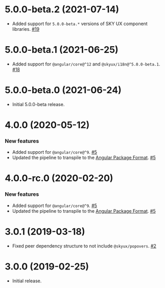 # 5.0.0-beta.2 (2021-07-14)

- Added support for `5.0.0-beta.*` versions of SKY UX component libraries. [#19](https://github.com/blackbaud/skyux-navbar/pull/19)

# 5.0.0-beta.1 (2021-06-25)

- Added support for `@angular/core@^12` and `@skyux/i18n@^5.0.0-beta.1`. [#18](https://github.com/blackbaud/skyux-navbar/pull/18)

# 5.0.0-beta.0 (2021-06-24)

- Initial 5.0.0-beta release.

# 4.0.0 (2020-05-12)

### New features

- Added support for `@angular/core@^9`. [#5](https://github.com/blackbaud/skyux-navbar/pull/5)
- Updated the pipeline to transpile to the [Angular Package Format](https://docs.google.com/document/d/1CZC2rcpxffTDfRDs6p1cfbmKNLA6x5O-NtkJglDaBVs/preview). [#5](https://github.com/blackbaud/skyux-navbar/pull/5)

# 4.0.0-rc.0 (2020-02-20)

### New features

- Added support for `@angular/core@^9`. [#5](https://github.com/blackbaud/skyux-navbar/pull/5)
- Updated the pipeline to transpile to the [Angular Package Format](https://docs.google.com/document/d/1CZC2rcpxffTDfRDs6p1cfbmKNLA6x5O-NtkJglDaBVs/preview). [#5](https://github.com/blackbaud/skyux-navbar/pull/5)

# 3.0.1 (2019-03-18)

- Fixed peer dependency structure to not include `@skyux/popovers`. [#2](https://github.com/blackbaud/skyux-navbar/pull/2)

# 3.0.0 (2019-02-25)

- Initial release.
